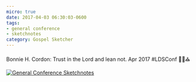 ```yaml
---
micro: true
date: 2017-04-03 06:30:03-0600
tags:
- general conference
- sketchnotes
category: Gospel Sketcher
---
```


Bonnie H. Cordon: Trust in the Lord and lean not. Apr 2017 #LDSConf ✍🏼⛪️

[![General Conference Sketchnotes](http://www.gospelsketcher.org/uploads/2018/c4e9382d1c.jpg)](http://www.gospelsketcher.org/uploads/2018/c4e9382d1c.jpg)
